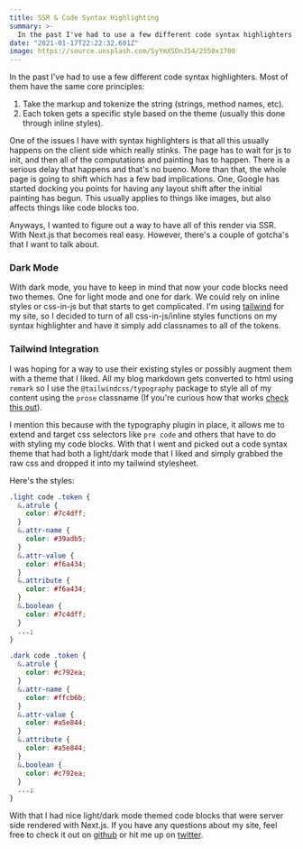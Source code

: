 ```yaml
---
title: SSR & Code Syntax Highlighting
summary: >-
  In the past I've had to use a few different code syntax highlighters. Most of them have the same core principles
date: "2021-01-17T22:22:32.601Z"
image: https://source.unsplash.com/SyYmXSDnJ54/2550x1700
---
```


In the past I've had to use a few different code syntax highlighters. Most of them have the same core principles:

1. Take the markup and tokenize the string (strings, method names, etc).
1. Each token gets a specific style based on the theme (usually this done through inline styles).

One of the issues I have with syntax highlighters is that all this usually happens on the client side which really stinks. The page has to wait for js to init, and then all of the computations and painting has to happen. There is a serious delay that happens and that's no bueno. More than that, the whole page is going to shift which has a few bad implications. One, Google has started docking you points for having any layout shift after the initial painting has begun. This usually applies to things like images, but also affects things like code blocks too.

Anyways, I wanted to figure out a way to have all of this render via SSR. With Next.js that becomes real easy. However, there's a couple of gotcha's that I want to talk about.

### Dark Mode

With dark mode, you have to keep in mind that now your code blocks need two themes. One for light mode and one for dark. We could rely on inline styles or css-in-js but that starts to get complicated. I'm using [tailwind](https://tailwindcss.com/) for my site, so I decided to turn of all css-in-js/inline styles functions on my syntax highlighter and have it simply add classnames to all of the tokens.

### Tailwind Integration

I was hoping for a way to use their existing styles or possibly augment them with a theme that I liked. All my blog markdown gets converted to html using `remark` so I use the `@tailwindcss/typography` package to style all of my content using the `prose` classname (If you're curious how that works [check this out](https://github.com/tailwindlabs/tailwindcss-typography)).

I mention this because with the typography plugin in place, it allows me to extend and target css selectors like `pre code` and others that have to do with styling my code blocks. With that I went and picked out a code syntax theme that had both a light/dark mode that I liked and simply grabbed the raw css and dropped it into my tailwind stylesheet.

Here's the styles:

```css
.light code .token {
  &.atrule {
    color: #7c4dff;
  }
  &.attr-name {
    color: #39adb5;
  }
  &.attr-value {
    color: #f6a434;
  }
  &.attribute {
    color: #f6a434;
  }
  &.boolean {
    color: #7c4dff;
  }
  ...;
}

.dark code .token {
  &.atrule {
    color: #c792ea;
  }
  &.attr-name {
    color: #ffcb6b;
  }
  &.attr-value {
    color: #a5e844;
  }
  &.attribute {
    color: #a5e844;
  }
  &.boolean {
    color: #c792ea;
  }
  ...;
}
```

With that I had nice light/dark mode themed code blocks that were server side rendered with Next.js. If you have any questions about my site, feel free to check it out on [github](https://github.com/jonstuebe/jonstuebe.com) or hit me up on [twitter](https://twitter.com/jonstuebe).
